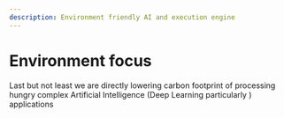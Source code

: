 ```yaml
---
description: Environment friendly AI and execution engine
---
```


# Environment focus

Last but not least we are directly lowering carbon footprint of processing hungry complex Artificial Intelligence (Deep Learning particularly ) applications
